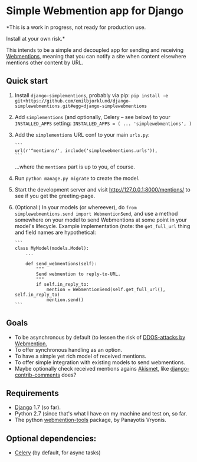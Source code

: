 # Simple Webmention app for Django

*This is a work in progress, not ready for production use. 

Install at your own risk.*

This intends to be a simple and decoupled app for sending and receiving 
[Webmentions](http://indiewebcamp.com/Webmention), meaning that you can notify a 
site when content elsewhere mentions other content by URL.

## Quick start

1. Install `django-simplementions`, probably via pip: `pip install -e git+https://github.com/emilbjorklund/django-simplewebmentions.git#egg=django-simplewebmentions`
2. Add `simplementions` (and optionally, Celery – see below) to your `INSTALLED_APPS` setting:
       ```
       INSTALLED_APPS = (
            ...
            'simplewebmentions',
       )
       ```
3. Add the `simplementions` URL conf to your main `urls.py`:

       ```
       url(r'^mentions/', include('simplewebmentions.urls')),
       ```
   
   ...where the `mentions` part is up to you, of course.
4. Run `python manage.py migrate` to create the model.
5. Start the development server and visit http://127.0.0.1:8000/mentions/
   to see if you get the greeting-page.
6. (Optional:) In your models (or whereever), do 
   `from simplewebmentions.send import WebmentionSend`, and use a method somewhere
   on your model to send Webmentions at some point in your model's lifecycle.
   Example implementation (note: the `get_full_url` thing and field names are
   hypothetical:

       ```
       class MyModel(models.Model):
           ...

           def send_webmentions(self):
               """
               Send webmention to reply-to-URL.
               """
               if self.in_reply_to:
                   mention = WebmentionSend(self.get_full_url(), self.in_reply_to)
                   mention.send()
       ```

## Goals

- To be asynchronous by default (to lessen the risk of [DDOS-attacks by Webmention.](http://indiewebcamp.com/DDOS)
- To offer synchronous handling as an option.
- To have a simple yet rich model of received mentions.
- To offer simple integration with existing models to send webmentions.
- Maybe optionally check received mentions agains [Akismet](http://akismet.com/), 
  like [django-contrib-comments](https://github.com/django/django-contrib-comments) does?

## Requirements 

- [Django](https://djangoproject.com/) 1.7 (so far).
- Python 2.7 (since that's what I have on my machine and test on, so far.
- The python [webmention-tools](https://github.com/vrypan/webmention-tools) package, by Panayotis Vryonis.

## Optional dependencies:

- [Celery](http://celery.readthedocs.org/en/latest/index.html) (by default, for async tasks)

